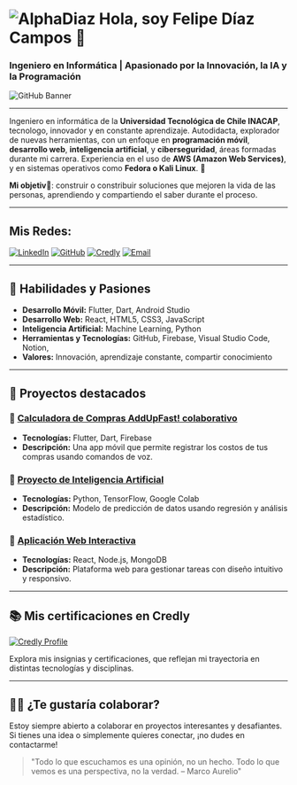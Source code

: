 # ![AlphaDiaz](https://img.icons8.com/ios/50/000000/rocket.png) Hola, soy Felipe Díaz Campos 👋  
### Ingeniero en Informática | Apasionado por la Innovación, la IA y la Programación

![GitHub Banner](https://media.licdn.com/dms/image/v2/D4D16AQHFPVVJ8-lHNg/profile-displaybackgroundimage-shrink_350_1400/profile-displaybackgroundimage-shrink_350_1400/0/1732218163279?e=1749686400&v=beta&t=wsyVUqi3WdMnmi6ZZWbNIyhd5pyAaTXyvKspX_0sguQ)

---

Ingeniero en informática de la **Universidad Tecnológica de Chile INACAP**, tecnologo, innovador y en constante aprendizaje. 
Autodidacta, explorador de nuevas herramientas, con un enfoque en **programación móvil**, **desarrollo web**, **inteligencia artificial**, y **ciberseguridad**, áreas formadas durante mi carrera. 
Experiencia en el uso de **AWS (Amazon Web Services)**, y en sistemas operativos como **Fedora o Kali Linux**. 🚀

**Mi objetiv🎯**: construir o constribuir soluciones que mejoren la vida de las personas, aprendiendo y compartiendo el saber durante el proceso.

---

## Mis Redes:

[![LinkedIn](https://img.shields.io/badge/LinkedIn-Felipe_Diaz_Campos-0077B5?style=for-the-badge&logo=linkedin&logoColor=white&labelColor=101010)](https://www.linkedin.com/in/engineer-felipe-d%C3%ADaz-campos/)
[![GitHub](https://img.shields.io/badge/GitHub-FelipeDiazCampos-6a0dad?style=for-the-badge&logo=github&logoColor=white&labelColor=1e002d)](https://github.com/FelipeDiazCampos)
[![Credly](https://img.shields.io/badge/Credly-Badges_Profile-FF6F00?style=for-the-badge&logo=awesomelists&logoColor=white&labelColor=101010)](https://www.credly.com/users/felipe-diaz.b6fb06db)
[![Email](https://img.shields.io/badge/Email-felipe95dc@gmail.com-D14836?style=for-the-badge&logo=gmail&logoColor=white&labelColor=101010)](mailto:felipe95dc@gmail.com)

---

## 🌟 Habilidades y Pasiones

- **Desarrollo Móvil:** Flutter, Dart, Android Studio  
- **Desarrollo Web:** React, HTML5, CSS3, JavaScript  
- **Inteligencia Artificial:** Machine Learning, Python  
- **Herramientas y Tecnologías:** GitHub, Firebase, Visual Studio Code, Notion, 
- **Valores:** Innovación, aprendizaje constante, compartir conocimiento  

---

## 🚀 Proyectos destacados

### 🔹 [Calculadora de Compras AddUpFast! colaborativo](https://github.com/eleBlue7/proyecto-titulo)
- **Tecnologías:** Flutter, Dart, Firebase  
- **Descripción:** Una app móvil que permite registrar los costos de tus compras usando comandos de voz.  

### 🔹 [Proyecto de Inteligencia Artificial](https://github.com/FelipeDiazCampos/AI-Project)
- **Tecnologías:** Python, TensorFlow, Google Colab  
- **Descripción:** Modelo de predicción de datos usando regresión y análisis estadístico.  

### 🔹 [Aplicación Web Interactiva](https://github.com/FelipeDiazCampos/WebApp-Interactive)
- **Tecnologías:** React, Node.js, MongoDB  
- **Descripción:** Plataforma web para gestionar tareas con diseño intuitivo y responsivo.

---

## 📚 Mis certificaciones en Credly

[![Credly Profile](https://img.shields.io/badge/Credly-View_Badges-FF6F00?style=for-the-badge&logo=awesomelists&logoColor=white&labelColor=101010)](https://www.credly.com/users/felipe-diaz.b6fb06db)

Explora mis insignias y certificaciones, que reflejan mi trayectoria en distintas tecnologías y disciplinas.

---

## 🧑‍💻 ¿Te gustaría colaborar?

Estoy siempre abierto a colaborar en proyectos interesantes y desafiantes. Si tienes una idea o simplemente quieres conectar, ¡no dudes en contactarme!

> "Todo lo que escuchamos es una opinión, no un hecho. Todo lo que vemos es una perspectiva, no la verdad.
– Marco Aurelio" 
